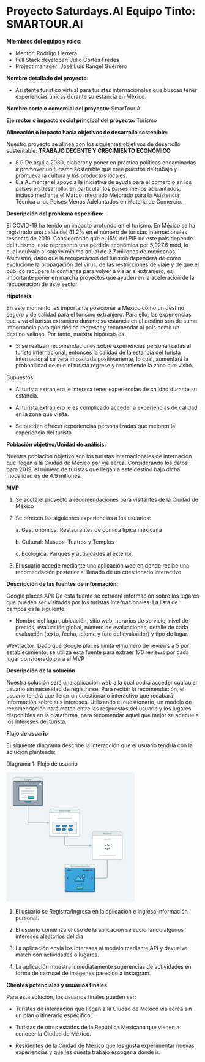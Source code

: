 # **Proyecto Saturdays.AI Equipo Tinto: SMARTOUR.AI**

**Miembros del equipo y roles:**
- Mentor: Rodrigo Herrera
- Full Stack developer: Julio Cortés Fredes         
- Project manager: José Luis Rangel Guerrero   


**Nombre detallado del proyecto:** 
- Asistente turístico virtual para turistas internacionales que buscan tener experiencias únicas durante su estancia en México.

**Nombre corto o comercial del proyecto:** SmarTour.AI

**Eje rector o impacto social principal del proyecto:** Turismo

**Alineación o impacto hacia objetivos de desarrollo sostenible:**

Nuestro proyecto se alinea con los siguientes objetivos de desarrollo sustentable: **TRABAJO DECENTE Y CRECIMIENTO ECONÓMICO**

- 8.9 De aquí a 2030, elaborar y poner en práctica políticas encaminadas a promover un turismo sostenible que cree puestos de trabajo y promueva la cultura y los productos locales.
- 8.a Aumentar el apoyo a la iniciativa de ayuda para el comercio en los países en desarrollo, en particular los países menos adelantados, incluso mediante el Marco Integrado Mejorado para la Asistencia Técnica a los Países Menos Adelantados en Materia de Comercio.

**Descripción del problema específico:**

El COVID-19 ha tenido un impacto profundo en el turismo. En México se ha
registrado una caída del 41.2% en el número de turistas internacionales
respecto de 2019. Considerando que el 15% del PIB de este país depende
del turismo, esto representó una pérdida económica por 5,927.6 mdd, lo
cual equivale al salario mínimo anual de 2.7 millones de mexicanos.
Asimismo, dado que la recuperación del turismo dependerá de cómo
evolucione la propagación del virus, de las restricciones de viaje y de
que el público recupere la confianza para volver a viajar al extranjero,
es importante poner en marcha proyectos que ayuden en la aceleración de
la recuperación de este sector.

**Hipótesis:**

En este momento, es importante posicionar a México cómo un destino
seguro y de calidad para el turismo extranjero. Para ello, las
experiencias que viva el turista extranjero durante su estancia en el
destino son de suma importancia para que decida regresar y recomendar al
país como un destino valioso. Por tanto, nuestra hipótesis es:

- Si se realizan recomendaciones sobre experiencias personalizadas al turista internacional, entonces la calidad de la estancia del turista internacional se verá impactada positivamente, lo cual, aumentará la probabilidad de que el turista regrese y recomiende la zona que visitó.

Supuestos:

- Al turista extranjero le interesa tener experiencias de calidad durante su estancia.

- Al turista extranjero le es complicado acceder a experiencias de calidad en la zona que visita.

- Se pueden ofrecer experiencias personalizadas que mejoren la experiencia del turista

**Población objetivo/Unidad de análisis:**

Nuestra población objetivo son los turistas internacionales de
internación que llegan a la Ciudad de México por vía aérea. Considerando
los datos para 2019, el número de turistas que llegan a este destino
bajo dicha modalidad es de 4.9 millones.

**MVP**

1.  Se acota el proyecto a recomendaciones para visitantes de la Ciudad
    de México

2.  Se ofrecen las siguientes experiencias a los usuarios:

    a.  Gastronómica: Restaurantes de comida típica mexicana

    b.  Cultural: Museos, Teatros y Templos

    c.  Ecológica: Parques y actividades al exterior.

3.  El usuario accede mediante una aplicación web en donde recibe una
    recomendación posterior al llenado de un cuestionario interactivo

**Descripción de las fuentes de información:**

Google places API: De esta fuente se extraerá información sobre los
lugares que pueden ser visitados por los turistas internacionales. La
lista de campos es la siguiente:

- Nombre del lugar, ubicación, sitio web, horarios de servicio, nivel
    de precios, evaluación global, número de evaluaciones, detalle de
    cada evaluación (texto, fecha, idioma y foto del evaluador) y tipo
    de lugar.

Wextractor: Dado que Google places limita el número de reviews a
5 por establecimiento, se utiliza esta fuente para extraer 170 reviews
por cada lugar considerado para el MVP

**Descripción de la solución**

Nuestra solución será una aplicación web a la cual podrá acceder
cualquier usuario sin necesidad de registrarse. Para recibir la
recomendación, el usuario tendrá que llenar un cuestionario interactivo
que recabará información sobre sus intereses. Utilizando el
cuestionario, un modelo de recomendación hará match entre las respuestas
del usuario y los lugares disponibles en la plataforma, para recomendar
aquel que mejor se adecue a los intereses del turista.

**Flujo de usuario**

El siguiente diagrama describe la interacción que el usuario tendría con
la solución planteada:

Diagrama 1: Flujo de usuario

![alt text](https://github.com/SaturdaysAI-Tinto/asistente_turistico/blob/master/Picture1.png)


1.  El usuario se Registra/Ingresa en la aplicación e ingresa
    información personal.

2.  El usuario comienza el uso de la aplicación seleccionando algunos
    intereses aleatorios del día

3.  La aplicación envía los intereses al modelo mediante API y devuelve
    match con actividades o lugares.

4.  La aplicación muestra inmediatamente sugerencias de actividades en
    forma de carrusel de imágenes parecido a instagram.

**Clientes potenciales y usuarios finales**

Para esta solución, los usuarios finales pueden ser:

-   Turistas de internación que llegan a la Ciudad de México vía aérea
    sin un plan o itinerario específico.

-   Turistas de otros estados de la República Mexicana que vienen a
    conocer la Ciudad de México.

-   Residentes de la Ciudad de México que les gusta experimentar nuevas
    experiencias y que les cuesta trabajo escoger a dónde ir.


